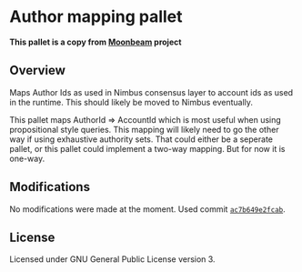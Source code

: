 # Author mapping pallet

**This pallet is a copy from [Moonbeam](https://github.com/PureStake/moonbeam) project**

## Overview

Maps Author Ids as used in Nimbus consensus layer to account ids as used in the runtime.
This should likely be moved to Nimbus eventually.

This pallet maps AuthorId => AccountId which is most useful when using propositional style
queries. This mapping will likely need to go the other way if using exhaustive authority sets.
That could either be a seperate pallet, or this pallet could implement a two-way mapping. But
for now it is one-way.

## Modifications

No modifications were made at the moment. 
Used commit [`ac7b649e2fcab`](https://github.com/PureStake/moonbeam/tree/ac7b649e2fcabde78d86db0a37445c2838d6ea85).

## License

Licensed under GNU General Public License version 3.

